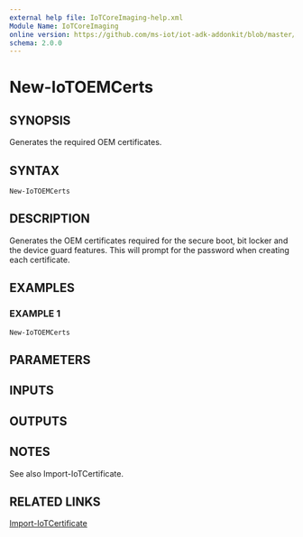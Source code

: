 ```yaml
---
external help file: IoTCoreImaging-help.xml
Module Name: IoTCoreImaging
online version: https://github.com/ms-iot/iot-adk-addonkit/blob/master/Tools/IoTCoreImaging/Docs/New-IoTOEMCerts.md
schema: 2.0.0
---
```


# New-IoTOEMCerts

## SYNOPSIS
Generates the required OEM certificates.

## SYNTAX

```
New-IoTOEMCerts
```

## DESCRIPTION
Generates the OEM certificates required for the secure boot, bit locker and the device guard features.
This will prompt for the password when creating each certificate.

## EXAMPLES

### EXAMPLE 1
```
New-IoTOEMCerts
```

## PARAMETERS

## INPUTS

## OUTPUTS

## NOTES
See also Import-IoTCertificate.

## RELATED LINKS

[Import-IoTCertificate](Import-IoTCertificate.md)

